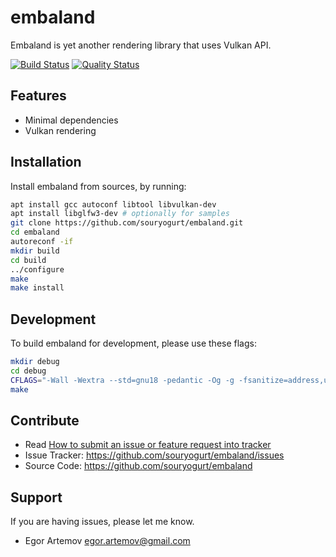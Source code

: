 embaland
========

Embaland is yet another rendering library that uses Vulkan API.

[![Build Status](https://travis-ci.com/souryogurt/embaland.svg?branch=master)](https://travis-ci.com/souryogurt/embaland)
[![Quality Status](https://sonarcloud.io/api/project_badges/measure?project=souryogurt_embaland&metric=alert_status)](https://sonarcloud.io/dashboard?id=souryogurt_embaland)

Features
--------

- Minimal dependencies
- Vulkan rendering

Installation
------------

Install embaland from sources, by running:

```sh
apt install gcc autoconf libtool libvulkan-dev
apt install libglfw3-dev # optionally for samples
git clone https://github.com/souryogurt/embaland.git
cd embaland
autoreconf -if
mkdir build
cd build
../configure
make
make install
```

Development
-----------

To build embaland for development, please use these flags:
```sh
mkdir debug
cd debug
CFLAGS="-Wall -Wextra --std=gnu18 -pedantic -Og -g -fsanitize=address,undefined -fno-common -fsanitize-address-use-after-scope -fno-omit-frame-pointer " ../configure --enable-samples --enable-unit-tests
make
```

Contribute
----------
- Read [How to submit an issue or feature request into tracker](https://github.com/souryogurt/embaland/wiki/How-to-submit-an-issue-or-feature-request)
- Issue Tracker: https://github.com/souryogurt/embaland/issues
- Source Code: https://github.com/souryogurt/embaland

Support
-------

If you are having issues, please let me know.
* Egor Artemov <egor.artemov@gmail.com>
